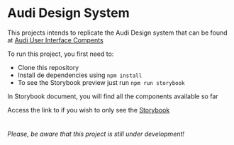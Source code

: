 # Audi Design System

This projects intends to replicate the Audi Design system that can be found at [Audi User Interface Compents](https://www.audi.com/ci/en/guides/user-interface/components/buttons.html#)

To run this project, you first need to:
- Clone this repository
- Install de dependencies using `npm install`
- To see the Storybook preview just run `npm run storybook`

In Storybook document, you will find all the components available so far

Access the link to if you wish to only see the [Storybook](https://audi-ds-clone-pyiiavawx-filipeoliveiraoss-projects.vercel.app/?path=/docs/configure-your-project--docs)
<br/>
<br/>

###### Please, be aware that this project is still under development!